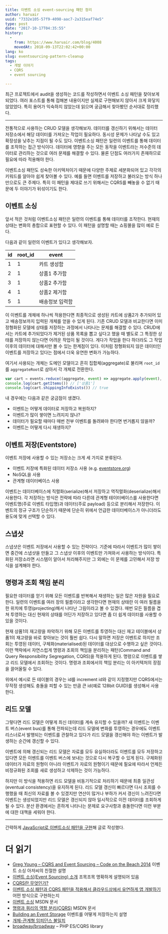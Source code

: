```yaml
---
title: 이벤트 소싱 event-sourcing 패턴 정리
author: haruair
uuid: "7332e105-57f9-4098-aac7-2a315eaf74e5"
type: post
date: "2017-10-17T04:35:55"
history:
  - 
    from: https://www.haruair.com/blog/4008
    movedAt: 2018-09-13T22:02:42+00:00
lang: ko
slug: eventsourcing-pattern-cleanup
tags:
  - 개발 이야기
  - CQRS
  - event sourcing

---
```

최근 프로젝트에서 audit을 생성하는 코드를 작성하면서 이벤트 소싱 패턴을 찾아보게 되었다. 여러 포스트를 통해 접해본 내용이지만 실제로 구현해보지 않아서 크게 와닿지 않았었다. 특히 용어가 익숙하지 않았는데 읽으며 궁금해서 찾아봤던 순서대로 정리했다.

* * *

전통적으로 사용하는 CRUD 모델을 생각해보자. 데이터를 갱신하기 위해서는 데이터 저장소에서 해당 데이터를 가져오는 작업이 필요하다. 동시성 문제가 나타날 수도 있고 확장성을 낮추는 지점이 될 수도 있다. 이벤트소싱 패턴은 일련의 이벤트를 통해 데이터를 조작하는 접근 방식이다. 데이터에 영향을 주는 모든 동작을 이벤트라는 저수준의 데이터로 관리하는 것으로 여러 문제를 해결할 수 있다. 물론 단점도 여러가지 존재하므로 필요에 따라 적용해야 한다.

이벤트소싱 패턴도 성숙한 아키텍처이기 때문에 다양한 주제로 세분화되어 있고 각각의 키워드를 알아야 쉽게 찾아볼 수 있다. 예를 들면 이벤트를 저장하고 불러오는 방식 하나만으로도 큰 주제다. 특히 이 패턴을 제대로 쓰기 위해서는 CQRS를 빼놓을 수 없기 때문에 두 이야기가 뒤섞이기도 한다.

## 이벤트 소싱

앞서 적은 것처럼 이벤트소싱 패턴은 일련의 이벤트를 통해 데이터를 조작한다. 현재의 상태는 변화의 총합으로 표현할 수 있다. 이 패턴을 설명할 때는 쇼핑몰을 많이 예로 든다.

다음과 같이 일련의 이벤트가 있다고 생각해보자.

| id | root_id | event |
|-|-|-|
| 1 | 1 | 카트 생성함 |
| 2 | 1 | 상품1 추가함 |
| 3 | 1 | 상품2 추가함 |
| 4 | 1 | 상품2 제거함 |
| 5 | 1 | 배송정보 입력함 |

이 이벤트를 개체에 하나씩 적용한다면 최종적으로 생성된 카트에 상품2가 추가되어 있고 배송정보까지 입력된 개체를 얻을 수 있게 된다. 기존 CRUD 모델과 비교한다면 이미 정형화된 모델에 상태를 저장하는 과정에서 나타나는 문제를 해결할 수 있다. CRUD에서는 카트에 추가되었다가 제거된 상품 목록을 뽑고 싶다고 했을 때 별도로 그 특정한 상태를 저장하지 않는다면 어려운 작업이 될 것이다. 게다가 작업을 한다 하더라도 그 작업 이후의 데이터에 대해서만 볼 수 있는 한계점이 있다. 이처럼 정형화되지 않은 데이터인 이벤트를 저장하고 있다는 점에서 더욱 유연한 변화가 가능하다.

여기서 사용되는 개체는 도메인 모델이고 흔히 집합체(aggregate)로 불리며 `root_id`를 `aggregateRoot`로 삼아서 각 개체로 전환한다.

```js
var cart = events.reduce((aggregate, event) => aggregate.apply(event), new CartAggregate);
console.log(cart.getItems()) // ['상품1']
console.log(cart.shippingInfoExists()) // true
```

내 경우에는 다음과 같은 궁금점이 생겼다.

  * 이벤트는 어떻게 데이터로 저장하고 복원하지?
  * 이벤트가 많이 쌓이면 느려지지 않나?
  * 데이터가 필요할 때마다 매번 전부 이벤트를 돌려봐야 한다면 번거롭지 않을까?
  * 이벤트는 어떻게 다시 재생하지?

## 이벤트 저장(Eventstore)

이벤트 저장에 사용할 수 있는 저장소는 크게 세 가지로 분류된다.

  * 이벤트 저장에 특화된 데이터 저장소 사용 (e.g. [eventstore.org][1])
  * NoSQL을 사용
  * 관계형 데이터베이스 사용

이벤트는 데이터베이스에 직렬화(serialize)해서 저장하고 역직렬화(deserialize)해서 사용한다. 각 저장하는 방식은 전략에 따라 다른데 관계형 테이터베이스를 사용한다면 이벤트명(주로 이벤트 타입명)과 데이터(주로 payload) 등으로 분리해서 저장한다. 이벤트의 정규 구조가 단순하기 때문에 단순히 위에서 언급한 데이터베이스가 아니더라도 용도에 맞게 선택할 수 있다.

## 스냅샷

스냅샷은 이벤트 저장에서 사용할 수 있는 전략이다. 기준에 따라서 이벤트가 많이 쌓이면 중간에 스냅샷을 만들고 그 스냅샷 이후의 이벤트만 가져와서 사용하는 방식이다. 특화된 저장소라면 시스템이 알아서 처리해주지만 그 외에는 이 문제를 고민해서 저장 방식을 설계해야 한다.

## 명령과 조회 책임 분리

필요한 데이터를 얻기 위해 모든 이벤트를 반복해서 재생하는 일은 많은 자원을 필요로 한다. 일련의 이벤트를 여러 장의 필름이라고 생각한다면 현재의 상태란 이 여러 필름을 한 위치에 투영(projecting)해서 나타난 그림이라고 볼 수 있겠다. 매번 모든 필름을 겹쳐 투영하는 대신 현재의 상태를 어딘가 저장하고 있다면 좀 더 쉽게 데이터를 사용할 수 있을 것이다.

현재 상품1의 재고량을 파악하기 위해 모든 이벤트를 투영하는 대신 재고 테이블에서 상품1의 재고량을 바로 찾아보는 것이 훨씬 쉽다. 다시 말하면 저장은 이벤트로 하지만 조회는 투영된 데이터, 구체화(materialised)된 데이터를 대상으로 수행하고 싶은 것이다. 이런 맥락에서 자연스럽게 명령과 조회의 책임을 분리하는 패턴(Command and Query Responsibility Segregation, CQRS)을 적용하게 된다. 명령으로 이벤트를 쌓고 리드 모델에서 조회하는 것이다. 명령과 조회에서의 책임 분리는 이 아키텍처의 장점을 끌어올릴 수 있다.

위에서 예시로 든 테이블의 경우는 id를 increment id와 같이 지정했지만 CQRS에서는 무작정 생성해도 충돌을 피할 수 있는 만큼 큰 id(예로 128bit GUID)를 생성해서 사용한다.

## 리드 모델

그렇다면 리드 모델은 어떻게 최신 데이터를 계속 유지할 수 있을까? 새 이벤트는 이벤트 버스(event bus)를 통해 전파되는데 리드 모델에 변화를 투영하는 경우에도 이벤트 리스너로서 발행되는 이벤트를 관찰하고 있다가 리드 모델을 갱신해야 하는 이벤트가 발생하는 순간에 갱신할 수 있다.

이벤트에 의해 갱신되는 리드 모델은 자료를 모두 유실하더라도 이벤트를 모두 저장하고 있다면 모든 이벤트를 이벤트 버스에 보내는 것으로 다시 복구할 수 있게 된다. 구체화된 데이터가 자료의 원형이 아니라 이벤트가 자료의 원형이기 때문에 필요에 따라서 언제든 비정규화된 조회를 새로 생성하고 삭제하는 것이 가능하다.

하지만 이 방식을 적용하면 리드 모델을 비동기적으로 처리하기 때문에 최종 일관성(eventual consistency)을 유지하게 된다. 리드 모델 갱신이 빠르다면 다시 조회를 수행했을 때 최신의 자료를 볼 수 있겠지만 연산이 많거나 부하가 커서 갱신이 느려진다면 이벤트는 생성되었지만 리드 모델은 갱신되지 않아 일시적으로 이전 데이터를 조회하게 될 수 있다. 분산 환경에서는 흔하게 나타나는 문제로 요구사항과 충돌한다면 이런 부분에 대한 대책을 세워야 한다.

* * *

간략하게 [JavaScript로 이벤트소싱 패턴을 구현][2]해 글로 작성했다.

# 더 읽기

  * [Greg Young &#8211; CQRS and Event Sourcing &#8211; Code on the Beach 2014][3] 이벤트 소싱 아저씨의 친절한 설명
  * [이벤트 소싱(Event Sourcing) 소개][4] 조목조목 명확하게 설명되어 있음
  * [CQRS란 무엇인가?][5]
  * [이벤트 소싱 패턴과 CQRS 패턴을 적용해서 클라우드상에서 유연하게 앱 개발하기][6] 어떤 방식으로 구현하는지
  * [이벤트 소싱][7] MSDN 문서
  * [명령과 쿼리의 역할 분리(CQRS)][8] MSDN 문서
  * [Building an Event Storage][9] 이벤트를 어떻게 저장하는지 설명
  * [개체-관계형 임피던스 불일치][10]
  * [broadway/broadway][11] &#8211; PHP ES/CQRS library

 [1]: https://eventstore.org
 [2]: http://www.haruair.com/blog/4014
 [3]: https://www.youtube.com/watch?v=JHGkaShoyNs
 [4]: https://justhackem.wordpress.com/2017/02/05/introducing-event-sourcing/
 [5]: https://justhackem.wordpress.com/2016/09/17/what-is-cqrs/
 [6]: http://blog.aliencube.org/ko/2015/11/12/building-applications-on-cloud-with-event-sourcing-pattern-and-cqrs-pattern/
 [7]: https://docs.microsoft.com/ko-kr/azure/architecture/patterns/event-sourcing
 [8]: https://docs.microsoft.com/ko-kr/azure/architecture/patterns/cqrs
 [9]: https://cqrs.wordpress.com/documents/building-event-storage/
 [10]: https://en.wikipedia.org/wiki/Object-relational_impedance_mismatch
 [11]: https://github.com/broadway/broadway
